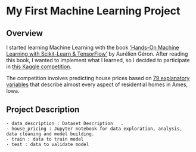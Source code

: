 # My First Machine Learning Project

## Overview

I started learning Machine Learning with the book [‘Hands-On Machine Learning with Scikit-Learn & TensorFlow’](https://www.oreilly.com/library/view/hands-on-machine-learning/9781492032632/) by Aurélien Géron. After reading this book, I wanted to implement what I learned, so I decided to participate in [this Kaggle competition](https://www.kaggle.com/competitions/house-prices-advanced-regression-techniques).

The competition involves predicting house prices based on [79 explanatory variables](https://www.kaggle.com/competitions/house-prices-advanced-regression-techniques/data) that describe almost every aspect of residential homes in Ames, Iowa.

## Project Description

	- data_description : Dataset Description   .
	- house_pricing : Jupyter notebook for data exploration, analysis, data cleaning and model building.
    - train : data to train model
    - test : data to validate model
